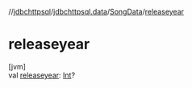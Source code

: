//[jdbchttpsql](../../../index.md)/[jdbchttpsql.data](../index.md)/[SongData](index.md)/[releaseyear](releaseyear.md)

# releaseyear

[jvm]\
val [releaseyear](releaseyear.md): [Int](https://kotlinlang.org/api/latest/jvm/stdlib/kotlin/-int/index.html)?
